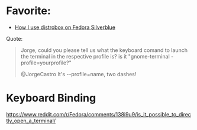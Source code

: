 # Favorite:
- [How I use distrobox on Fedora Silverblue](https://youtu.be/Q2PrISAOtbY)

Quote:
>Jorge, could you please tell us what the keyboard comand to launch the terminal in the respective profile is? is it "gnome-terminal -profile=yourprofile?"
>
>@JorgeCastro
>It's --profile=name, two dashes!

# Keyboard Binding
https://www.reddit.com/r/Fedora/comments/138i9u9/is_it_possible_to_directly_open_a_terminal/
